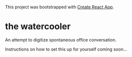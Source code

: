 This project was bootstrapped with [Create React App](https://github.com/facebook/create-react-app).

# the watercooler
An attempt to digitize spontaneous office conversation.

Instructions on how to set this up for yourself coming soon...